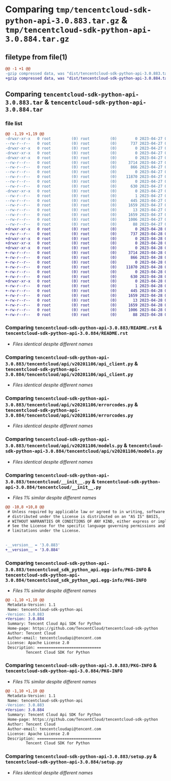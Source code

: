 # Comparing `tmp/tencentcloud-sdk-python-api-3.0.883.tar.gz` & `tmp/tencentcloud-sdk-python-api-3.0.884.tar.gz`

## filetype from file(1)

```diff
@@ -1 +1 @@
-gzip compressed data, was "dist/tencentcloud-sdk-python-api-3.0.883.tar", last modified: Thu Apr 27 00:16:38 2023, max compression
+gzip compressed data, was "dist/tencentcloud-sdk-python-api-3.0.884.tar", last modified: Fri Apr 28 02:01:14 2023, max compression
```

## Comparing `tencentcloud-sdk-python-api-3.0.883.tar` & `tencentcloud-sdk-python-api-3.0.884.tar`

### file list

```diff
@@ -1,19 +1,19 @@
-drwxr-xr-x   0 root         (0) root         (0)        0 2023-04-27 00:16:38.000000 tencentcloud-sdk-python-api-3.0.883/
--rw-r--r--   0 root         (0) root         (0)      737 2023-04-27 00:16:37.000000 tencentcloud-sdk-python-api-3.0.883/README.rst
-drwxr-xr-x   0 root         (0) root         (0)        0 2023-04-27 00:16:38.000000 tencentcloud-sdk-python-api-3.0.883/tencentcloud/
-drwxr-xr-x   0 root         (0) root         (0)        0 2023-04-27 00:16:38.000000 tencentcloud-sdk-python-api-3.0.883/tencentcloud/api/
-drwxr-xr-x   0 root         (0) root         (0)        0 2023-04-27 00:16:38.000000 tencentcloud-sdk-python-api-3.0.883/tencentcloud/api/v20201106/
--rw-r--r--   0 root         (0) root         (0)     3714 2023-04-27 00:16:37.000000 tencentcloud-sdk-python-api-3.0.883/tencentcloud/api/v20201106/api_client.py
--rw-r--r--   0 root         (0) root         (0)      866 2023-04-27 00:16:37.000000 tencentcloud-sdk-python-api-3.0.883/tencentcloud/api/v20201106/errorcodes.py
--rw-r--r--   0 root         (0) root         (0)        0 2023-04-27 00:16:37.000000 tencentcloud-sdk-python-api-3.0.883/tencentcloud/api/v20201106/__init__.py
--rw-r--r--   0 root         (0) root         (0)    11870 2023-04-27 00:16:37.000000 tencentcloud-sdk-python-api-3.0.883/tencentcloud/api/v20201106/models.py
--rw-r--r--   0 root         (0) root         (0)        0 2023-04-27 00:16:37.000000 tencentcloud-sdk-python-api-3.0.883/tencentcloud/api/__init__.py
--rw-r--r--   0 root         (0) root         (0)      630 2023-04-27 00:16:37.000000 tencentcloud-sdk-python-api-3.0.883/tencentcloud/__init__.py
-drwxr-xr-x   0 root         (0) root         (0)        0 2023-04-27 00:16:38.000000 tencentcloud-sdk-python-api-3.0.883/tencentcloud_sdk_python_api.egg-info/
--rw-r--r--   0 root         (0) root         (0)        1 2023-04-27 00:16:38.000000 tencentcloud-sdk-python-api-3.0.883/tencentcloud_sdk_python_api.egg-info/dependency_links.txt
--rw-r--r--   0 root         (0) root         (0)      445 2023-04-27 00:16:38.000000 tencentcloud-sdk-python-api-3.0.883/tencentcloud_sdk_python_api.egg-info/SOURCES.txt
--rw-r--r--   0 root         (0) root         (0)     1659 2023-04-27 00:16:38.000000 tencentcloud-sdk-python-api-3.0.883/tencentcloud_sdk_python_api.egg-info/PKG-INFO
--rw-r--r--   0 root         (0) root         (0)       13 2023-04-27 00:16:38.000000 tencentcloud-sdk-python-api-3.0.883/tencentcloud_sdk_python_api.egg-info/top_level.txt
--rw-r--r--   0 root         (0) root         (0)     1659 2023-04-27 00:16:38.000000 tencentcloud-sdk-python-api-3.0.883/PKG-INFO
--rw-r--r--   0 root         (0) root         (0)     1006 2023-04-27 00:16:37.000000 tencentcloud-sdk-python-api-3.0.883/setup.py
--rw-r--r--   0 root         (0) root         (0)       88 2023-04-27 00:16:38.000000 tencentcloud-sdk-python-api-3.0.883/setup.cfg
+drwxr-xr-x   0 root         (0) root         (0)        0 2023-04-28 02:01:14.000000 tencentcloud-sdk-python-api-3.0.884/
+-rw-r--r--   0 root         (0) root         (0)      737 2023-04-28 02:01:14.000000 tencentcloud-sdk-python-api-3.0.884/README.rst
+drwxr-xr-x   0 root         (0) root         (0)        0 2023-04-28 02:01:14.000000 tencentcloud-sdk-python-api-3.0.884/tencentcloud/
+drwxr-xr-x   0 root         (0) root         (0)        0 2023-04-28 02:01:14.000000 tencentcloud-sdk-python-api-3.0.884/tencentcloud/api/
+drwxr-xr-x   0 root         (0) root         (0)        0 2023-04-28 02:01:14.000000 tencentcloud-sdk-python-api-3.0.884/tencentcloud/api/v20201106/
+-rw-r--r--   0 root         (0) root         (0)     3714 2023-04-28 02:01:14.000000 tencentcloud-sdk-python-api-3.0.884/tencentcloud/api/v20201106/api_client.py
+-rw-r--r--   0 root         (0) root         (0)      866 2023-04-28 02:01:14.000000 tencentcloud-sdk-python-api-3.0.884/tencentcloud/api/v20201106/errorcodes.py
+-rw-r--r--   0 root         (0) root         (0)        0 2023-04-28 02:01:14.000000 tencentcloud-sdk-python-api-3.0.884/tencentcloud/api/v20201106/__init__.py
+-rw-r--r--   0 root         (0) root         (0)    11870 2023-04-28 02:01:14.000000 tencentcloud-sdk-python-api-3.0.884/tencentcloud/api/v20201106/models.py
+-rw-r--r--   0 root         (0) root         (0)        0 2023-04-28 02:01:14.000000 tencentcloud-sdk-python-api-3.0.884/tencentcloud/api/__init__.py
+-rw-r--r--   0 root         (0) root         (0)      630 2023-04-28 02:01:14.000000 tencentcloud-sdk-python-api-3.0.884/tencentcloud/__init__.py
+drwxr-xr-x   0 root         (0) root         (0)        0 2023-04-28 02:01:14.000000 tencentcloud-sdk-python-api-3.0.884/tencentcloud_sdk_python_api.egg-info/
+-rw-r--r--   0 root         (0) root         (0)        1 2023-04-28 02:01:14.000000 tencentcloud-sdk-python-api-3.0.884/tencentcloud_sdk_python_api.egg-info/dependency_links.txt
+-rw-r--r--   0 root         (0) root         (0)      445 2023-04-28 02:01:14.000000 tencentcloud-sdk-python-api-3.0.884/tencentcloud_sdk_python_api.egg-info/SOURCES.txt
+-rw-r--r--   0 root         (0) root         (0)     1659 2023-04-28 02:01:14.000000 tencentcloud-sdk-python-api-3.0.884/tencentcloud_sdk_python_api.egg-info/PKG-INFO
+-rw-r--r--   0 root         (0) root         (0)       13 2023-04-28 02:01:14.000000 tencentcloud-sdk-python-api-3.0.884/tencentcloud_sdk_python_api.egg-info/top_level.txt
+-rw-r--r--   0 root         (0) root         (0)     1659 2023-04-28 02:01:14.000000 tencentcloud-sdk-python-api-3.0.884/PKG-INFO
+-rw-r--r--   0 root         (0) root         (0)     1006 2023-04-28 02:01:14.000000 tencentcloud-sdk-python-api-3.0.884/setup.py
+-rw-r--r--   0 root         (0) root         (0)       88 2023-04-28 02:01:14.000000 tencentcloud-sdk-python-api-3.0.884/setup.cfg
```

### Comparing `tencentcloud-sdk-python-api-3.0.883/README.rst` & `tencentcloud-sdk-python-api-3.0.884/README.rst`

 * *Files identical despite different names*

### Comparing `tencentcloud-sdk-python-api-3.0.883/tencentcloud/api/v20201106/api_client.py` & `tencentcloud-sdk-python-api-3.0.884/tencentcloud/api/v20201106/api_client.py`

 * *Files identical despite different names*

### Comparing `tencentcloud-sdk-python-api-3.0.883/tencentcloud/api/v20201106/errorcodes.py` & `tencentcloud-sdk-python-api-3.0.884/tencentcloud/api/v20201106/errorcodes.py`

 * *Files identical despite different names*

### Comparing `tencentcloud-sdk-python-api-3.0.883/tencentcloud/api/v20201106/models.py` & `tencentcloud-sdk-python-api-3.0.884/tencentcloud/api/v20201106/models.py`

 * *Files identical despite different names*

### Comparing `tencentcloud-sdk-python-api-3.0.883/tencentcloud/__init__.py` & `tencentcloud-sdk-python-api-3.0.884/tencentcloud/__init__.py`

 * *Files 1% similar despite different names*

```diff
@@ -10,8 +10,8 @@
 # Unless required by applicable law or agreed to in writing, software
 # distributed under the License is distributed on an "AS IS" BASIS,
 # WITHOUT WARRANTIES OR CONDITIONS OF ANY KIND, either express or implied.
 # See the License for the specific language governing permissions and
 # limitations under the License.
 
 
-__version__ = '3.0.883'
+__version__ = '3.0.884'
```

### Comparing `tencentcloud-sdk-python-api-3.0.883/tencentcloud_sdk_python_api.egg-info/PKG-INFO` & `tencentcloud-sdk-python-api-3.0.884/tencentcloud_sdk_python_api.egg-info/PKG-INFO`

 * *Files 1% similar despite different names*

```diff
@@ -1,10 +1,10 @@
 Metadata-Version: 1.1
 Name: tencentcloud-sdk-python-api
-Version: 3.0.883
+Version: 3.0.884
 Summary: Tencent Cloud Api SDK for Python
 Home-page: https://github.com/TencentCloud/tencentcloud-sdk-python
 Author: Tencent Cloud
 Author-email: tencentcloudapi@tencent.com
 License: Apache License 2.0
 Description: ============================
         Tencent Cloud SDK for Python
```

### Comparing `tencentcloud-sdk-python-api-3.0.883/PKG-INFO` & `tencentcloud-sdk-python-api-3.0.884/PKG-INFO`

 * *Files 1% similar despite different names*

```diff
@@ -1,10 +1,10 @@
 Metadata-Version: 1.1
 Name: tencentcloud-sdk-python-api
-Version: 3.0.883
+Version: 3.0.884
 Summary: Tencent Cloud Api SDK for Python
 Home-page: https://github.com/TencentCloud/tencentcloud-sdk-python
 Author: Tencent Cloud
 Author-email: tencentcloudapi@tencent.com
 License: Apache License 2.0
 Description: ============================
         Tencent Cloud SDK for Python
```

### Comparing `tencentcloud-sdk-python-api-3.0.883/setup.py` & `tencentcloud-sdk-python-api-3.0.884/setup.py`

 * *Files identical despite different names*

